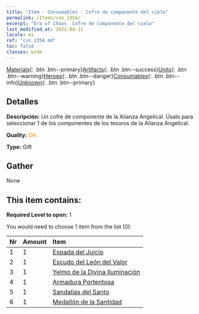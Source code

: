 ```yaml
---
title: "Item - Consumables - Cofre de componente del cielo"
permalink: /Items/con_1354/
excerpt: "Era of Chaos  Cofre de componente del cielo"
last_modified_at: 2021-04-11
locale: es
ref: "con_1354.md"
toc: false
classes: wide
---
```

 [Materials](/es/Items/){: .btn .btn--primary}[Artifacts](/es/Items/Artifacts/){: .btn .btn--success}[Units](/es/Items/Units/){: .btn .btn--warning}[Heroes](/es/Items/Heroes/){: .btn .btn--danger}[Consumables](/es/Items/Consumables/){: .btn .btn--info}[Unknown](/es/Items/Unknown/){: .btn .btn--primary}

## Detalles
 **Descripción:** Un cofre de componente de la Alianza Angelical. Úsalo para seleccionar 1 de los componentes de los tesoros de la Alianza Angelical.

 **Quality:** <span style="color: #FF8C00">OK</span>

 **Type:** Gift

## Gather

  None

## This item contains:

 **Required Level to open:** 1

 You would need to choose 1 item from the list (0):

  | Nr | Amount |     Item    |
  |:---|:-------|:------------|
  | 1 | 1 | [Espada del Juicio](/es/Items/art_150/) | 
  | 2 | 1 | [Escudo del León del Valor](/es/Items/art_151/) | 
  | 3 | 1 | [Yelmo de la Divina Iluminación](/es/Items/art_152/) | 
  | 4 | 1 | [Armadura Portentosa](/es/Items/art_153/) | 
  | 5 | 1 | [Sandalias del Santo](/es/Items/art_154/) | 
  | 6 | 1 | [Medallón de la Santidad](/es/Items/art_155/) | 
